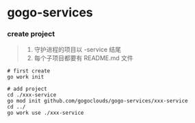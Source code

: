 # gogo-services

### create project
> 1. 守护进程的项目以 -service 结尾
> 2. 每个子项目都要有 README.md 文件
```shell
# first create
go work init
```

```shell
# add project
cd ./xxx-service
go mod init github.com/gogoclouds/gogo-services/xxx-service
cd ../
go work use ./xxx-service
```